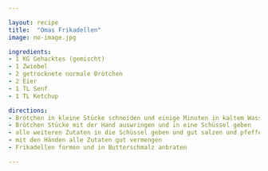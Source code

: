```yaml
---

layout: recipe
title:  "Omas Frikadellen"
image: no-image.jpg

ingredients:
- 1 KG Gehacktes (gemischt)
- 1 Zwiebel
- 2 getrocknete normale Brötchen
- 2 Eier
- 1 TL Senf
- 1 TL Ketchup

directions:
- Brötchen in kleine Stücke schneiden und einige Minuten in kaltem Wasser einweichen lassen
- Brötchen Stücke mit der Hand auswringen und in eine Schüssel geben
- alle weiteren Zutaten in die Schüssel geben und gut salzen und pfeffern
- mit den Händen alle Zutaten gut vermengen
- Frikadellen formen und in Butterschmalz anbraten

---
```

